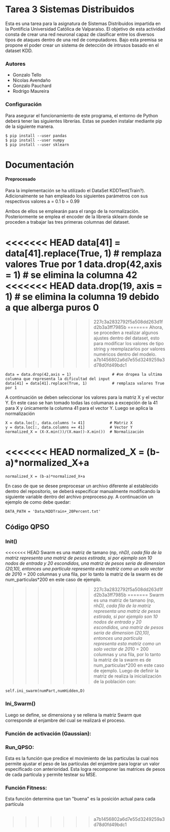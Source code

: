 # Tarea 3 Sistemas Distribuidos

Esta es una tarea para la asignatura de Sistemas Distribuidos impartida en la Pontificia Universidad Católica de Valparaíso. El objetivo de esta actividad consta de crear una red neuronal capaz de clasificar entre los diversos tipos de ataques dentro de una red de computadores. Bajo esta premisa se propone el poder crear un sistema de detección de intrusos basado en el dataset KDD.

### Autores

- Gonzalo Tello
- Nicolas Avendaño
- Gonzalo Pauchard
- Rodrigo Maureira

### Configuración

Para asegurar el funcionamiento de este programa, el entorno de Python deberá tener las siguientes librerías. Estas se pueden instalar mediante pip de la siguiente manera.

    $ pip install --user pandas
    $ pip install --user numpy
    $ pip install --user sklearn


# Documentación

#### Preprocesado
Para la implementación se ha utilizado el DataSet KDDTest(Train?). Adicionalmente se han empleado los siguientes parámetros con sus respectivos valores
    a = 0.1
    b = 0.99

Ambos de ellos se emplearán para el rango de la normalización. Posteriormente se emplea el encoder de la librería sklearn donde se proceden a trabajar las tres primeras columnas del dataset. 

<<<<<<< HEAD
    data[41] = data[41].replace(True, 1)    # remplaza valores True por 1
    data.drop(42,axis = 1)                  # se elimina la columna 42
<<<<<<< HEAD
    data.drop(19, axis = 1)                 # se elimina la columna 19 debido a que alberga puros 0
=======
>>>>>>> 227c3a2832792f5a508dd263d1fd2b3a3ff7985b
=======
Ahora, se proceden a realizar algunos ajustes dentro del dataset, esto para modificar los valores de tipo string y reemplazarlos por valores numéricos dentro del modelo.
>>>>>>> a7b1456802a6d7e55d3249259a3d78d0fd49bdc1

    data = data.drop(42,axis = 1)                  # #se dropea la ultima columna que representa la dificultad del input
    data[41] = data[41].replace(True, 1)           # remplaza valores True por 1
    

A continuación se deben seleccionar los valores para la matriz X y el vector Y. En este caso se han tomado todas las columanas a excepción de la 41 para X y únicamente la columna 41 para el vector Y. Luego se aplica la normalización

    X = data.loc[:, data.columns != 41]           # Matriz X
    y = data.loc[:, data.columns == 41]           # Vector Y
    normalized_X = (X-X.min())/(X.max()-X.min())  # Normalización
<<<<<<< HEAD
    normalized_X = (b-a)*normalized_X+a
=======
    normalized_X = (b-a)*normalized_X+a

En caso de que se desee preprocesar un archivo diferente al establecido dentro del repositorio, se deberá especificar manualmente modificando la siguiente variable dentro del archivo preproceso.py. A continuación un ejemplo de como debe quedar:

    DATA_PATH = 'Data/KDDTrain+_20Percent.txt'

## Código QPSO

### Init()
<<<<<<< HEAD
    Swarm es una matriz de tamano (np, nh*D), cada fila de la matriz representa una matriz de pesos estirada, si por ejemplo son 10 nodos de entrada y 20 escondidos, una matriz de pesos seria de dimension (20,10), entonces una particula representa esta matriz como un solo vector de 20*10 = 200 columnas y una fila, por lo tanto la matriz de la swarm es de num_particulas*200 en este caso de ejemplo.
>>>>>>> 227c3a2832792f5a508dd263d1fd2b3a3ff7985b
=======
Swarm es una matriz de tamano (np, nh*D), cada fila de la matriz representa una matriz de pesos estirada, si por ejemplo son 10 nodos de entrada y 20 escondidos, una matriz de pesos seria de dimension (20,10), entonces una particula representa esta matriz como un solo vector de 20*10 = 200 columnas y una fila, por lo tanto la matriz de la swarm es de num_particulas*200 en este caso de ejemplo. Luego de definir la matriz de realiza la inicialización de la población con:
    
    self.ini_swarm(numPart,numHidden,D)
    
### Ini_Swarm()

Luego se define, se dimensiona y se rellena la matriz Swarm que corresponde al enjambre del cual se realizará el proceso.
    
### Función de activación (Gaussian):

### Run_QPSO:

Esta es la función que predice el movimiento de las particulas la cual nos permite ajustar el peso de las partículas del enjambre para lograr un valor especificado con anterioridad. Esta logra recomponer las matrices de pesos de cada partícula y permite testear su MSE.
    
### Función Fitness:

Esta función determina que tan "buena" es la posición actual para cada partícula
   


##
>>>>>>> a7b1456802a6d7e55d3249259a3d78d0fd49bdc1
